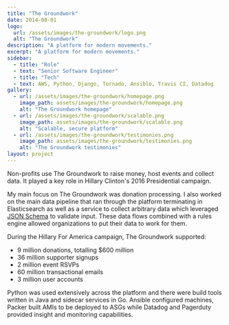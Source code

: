 ```yaml
---
title: "The Groundwork"
date: 2014-08-01
logo:
  url: /assets/images/the-groundwork/logo.png
  alt: "The Groundwork"
description: "A platform for modern movements."
excerpt: "A platform for modern movements."
sidebar:
  - title: "Role"
  - text: "Senior Software Engineer"
  - title: "Tech"
  - text: AWS, Python, Django, Tornado, Ansible, Travis CI, Datadog
gallery:
  - url: /assets/images/the-groundwork/homepage.png
    image_path: assets/images/the-groundwork/homepage.png
    alt: "The Groundwork homepage"
  - url: /assets/images/the-groundwork/scalable.png
    image_path: assets/images/the-groundwork/scalable.png
    alt: "Scalable, secure platform"
  - url: /assets/images/the-groundwork/testimonies.png
    image_path: assets/images/the-groundwork/testimonies.png
    alt: "The Groundwork testimonies"
layout: project
---
```

<p>
    Non-profits use The Groundwork to raise money, host events and collect data. It played a key role in Hillary Clinton's 2016 Presidential campaign.
</p>

<p>
    My main focus on The Groundwork was donation processing. I also worked on the main data pipeline that ran through the platform terminating in Elasticsearch as well as  a service to collect arbitrary data which leveraged <a href="http://json-schema.org/" rel="external">JSON Schema</a> to validate input. These data flows combined with a rules engine allowed organizations to put their data to work for them.
</p>

<p>
    During the Hillary For America campaign, The Groundwork supported:
</p>
<ul>
    <li>9 million donations, totalling $600 million</li>
    <li>36 million supporter signups</li>
    <li>2 million event RSVPs</li>
    <li>60 million transactional emails</li>
    <li>3 million user accounts</li>
</ul>

<p>
    Python was used extensively across the platform and there were build tools written in Java and sidecar services in Go. Ansible configured machines, Packer built AMIs to be deployed to ASGs while Datadog and Pagerduty provided insight and monitoring capabilities.
</p>
